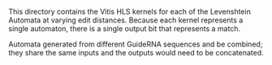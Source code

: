 This directory contains the Vitis HLS kernels for each of the Levenshtein Automata at varying edit distances. Because each kernel represents a single automaton, there is a single output bit that represents a match.

Automata generated from different GuideRNA sequences and be combined; they share the same inputs and the outputs would need to be concatenated.
